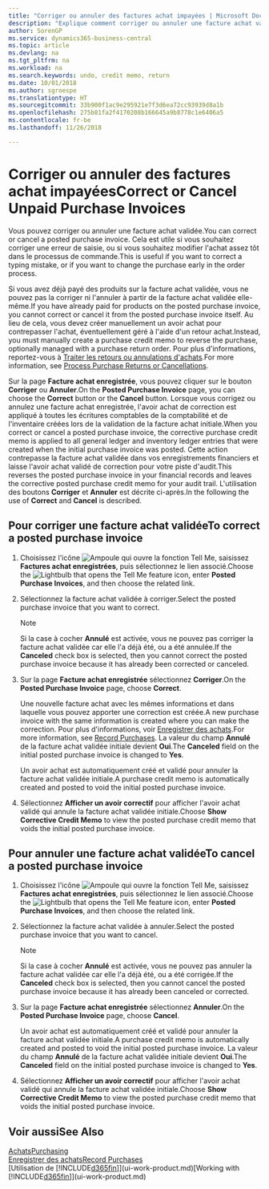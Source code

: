 ```yaml
---
title: "Corriger ou annuler des factures achat impayées | Microsoft Docs"
description: "Explique comment corriger ou annuler une facture achat validée et créer automatiquement un avoir achat."
author: SorenGP
ms.service: dynamics365-business-central
ms.topic: article
ms.devlang: na
ms.tgt_pltfrm: na
ms.workload: na
ms.search.keywords: undo, credit memo, return
ms.date: 10/01/2018
ms.author: sgroespe
ms.translationtype: HT
ms.sourcegitcommit: 33b900f1ac9e295921e7f3d6ea72cc93939d8a1b
ms.openlocfilehash: 275b81fa2f4170208b166645a9b8778c1e6406a5
ms.contentlocale: fr-be
ms.lasthandoff: 11/26/2018

---
```

# <a name="correct-or-cancel-unpaid-purchase-invoices"></a><span data-ttu-id="4dada-103">Corriger ou annuler des factures achat impayées</span><span class="sxs-lookup"><span data-stu-id="4dada-103">Correct or Cancel Unpaid Purchase Invoices</span></span>
<span data-ttu-id="4dada-104">Vous pouvez corriger ou annuler une facture achat validée.</span><span class="sxs-lookup"><span data-stu-id="4dada-104">You can correct or cancel a posted purchase invoice.</span></span> <span data-ttu-id="4dada-105">Cela est utile si vous souhaitez corriger une erreur de saisie, ou si vous souhaitez modifier l'achat assez tôt dans le processus de commande.</span><span class="sxs-lookup"><span data-stu-id="4dada-105">This is useful if you want to correct a typing mistake, or if you want to change the purchase early in the order process.</span></span>

<span data-ttu-id="4dada-106">Si vous avez déjà payé des produits sur la facture achat validée, vous ne pouvez pas la corriger ni l'annuler à partir de la facture achat validée elle-même.</span><span class="sxs-lookup"><span data-stu-id="4dada-106">If you have already paid for products on the posted purchase invoice, you cannot correct or cancel it from the posted purchase invoice itself.</span></span> <span data-ttu-id="4dada-107">Au lieu de cela, vous devez créer manuellement un avoir achat pour contrepasser l'achat, éventuellement géré à l'aide d'un retour achat.</span><span class="sxs-lookup"><span data-stu-id="4dada-107">Instead, you must manually create a purchase credit memo to reverse the purchase, optionally managed with a purchase return order.</span></span> <span data-ttu-id="4dada-108">Pour plus d'informations, reportez-vous à [Traiter les retours ou annulations d'achats](purchasing-how-process-purchase-returns-cancellations.md).</span><span class="sxs-lookup"><span data-stu-id="4dada-108">For more information, see [Process Purchase Returns or Cancellations](purchasing-how-process-purchase-returns-cancellations.md).</span></span>

<span data-ttu-id="4dada-109">Sur la page **Facture achat enregistrée**, vous pouvez cliquer sur le bouton **Corriger** ou **Annuler**.</span><span class="sxs-lookup"><span data-stu-id="4dada-109">On the **Posted Purchase Invoice** page, you can choose the **Correct** button or the **Cancel** button.</span></span> <span data-ttu-id="4dada-110">Lorsque vous corrigez ou annulez une facture achat enregistrée, l'avoir achat de correction est appliqué à toutes les écritures comptables de la comptabilité et de l'inventaire créées lors de la validation de la facture achat initiale.</span><span class="sxs-lookup"><span data-stu-id="4dada-110">When you correct or cancel a posted purchase invoice, the corrective purchase credit memo is applied to all general ledger and inventory ledger entries that were created when the initial purchase invoice was posted.</span></span> <span data-ttu-id="4dada-111">Cette action contrepasse la facture achat validée dans vos enregistrements financiers et laisse l'avoir achat validé de correction pour votre piste d'audit.</span><span class="sxs-lookup"><span data-stu-id="4dada-111">This reverses the posted purchase invoice in your financial records and leaves the corrective posted purchase credit memo for your audit trail.</span></span> <span data-ttu-id="4dada-112">L'utilisation des boutons **Corriger** et **Annuler** est décrite ci-après.</span><span class="sxs-lookup"><span data-stu-id="4dada-112">In the following the use of **Correct** and **Cancel** is described.</span></span>

## <a name="to-correct-a-posted-purchase-invoice"></a><span data-ttu-id="4dada-113">Pour corriger une facture achat validée</span><span class="sxs-lookup"><span data-stu-id="4dada-113">To correct a posted purchase invoice</span></span>
1. <span data-ttu-id="4dada-114">Choisissez l'icône ![Ampoule qui ouvre la fonction Tell Me](media/ui-search/search_small.png "Dites-moi ce que vous voulez faire"), saisissez **Factures achat enregistrées**, puis sélectionnez le lien associé.</span><span class="sxs-lookup"><span data-stu-id="4dada-114">Choose the ![Lightbulb that opens the Tell Me feature](media/ui-search/search_small.png "Tell me what you want to do") icon, enter **Posted Purchase Invoices**, and then choose the related link.</span></span>  
2. <span data-ttu-id="4dada-115">Sélectionnez la facture achat validée à corriger.</span><span class="sxs-lookup"><span data-stu-id="4dada-115">Select the posted purchase invoice that you want to correct.</span></span>  

    > [!NOTE]  
    >   <span data-ttu-id="4dada-116">Si la case à cocher **Annulé** est activée, vous ne pouvez pas corriger la facture achat validée car elle l'a déjà été, ou a été annulée.</span><span class="sxs-lookup"><span data-stu-id="4dada-116">If the **Canceled** check box is selected, then you cannot correct the posted purchase invoice because it has already been corrected or canceled.</span></span>
3. <span data-ttu-id="4dada-117">Sur la page **Facture achat enregistrée** sélectionnez **Corriger**.</span><span class="sxs-lookup"><span data-stu-id="4dada-117">On the **Posted Purchase Invoice** page, choose **Correct**.</span></span>

    <span data-ttu-id="4dada-118">Une nouvelle facture achat avec les mêmes informations et dans laquelle vous pouvez apporter une correction est créée.</span><span class="sxs-lookup"><span data-stu-id="4dada-118">A new purchase invoice with the same information is created where you can make the correction.</span></span> <span data-ttu-id="4dada-119">Pour plus d'informations, voir [Enregistrer des achats](purchasing-how-record-purchases.md).</span><span class="sxs-lookup"><span data-stu-id="4dada-119">For more information, see [Record Purchases](purchasing-how-record-purchases.md).</span></span> <span data-ttu-id="4dada-120">La valeur du champ **Annulé** de la facture achat validée initiale devient **Oui**.</span><span class="sxs-lookup"><span data-stu-id="4dada-120">The **Canceled** field on the initial posted purchase invoice is changed to **Yes**.</span></span>

    <span data-ttu-id="4dada-121">Un avoir achat est automatiquement créé et validé pour annuler la facture achat validée initiale.</span><span class="sxs-lookup"><span data-stu-id="4dada-121">A purchase credit memo is automatically created and posted to void the initial posted purchase invoice.</span></span>
4. <span data-ttu-id="4dada-122">Sélectionnez **Afficher un avoir correctif** pour afficher l'avoir achat validé qui annule la facture achat validée initiale.</span><span class="sxs-lookup"><span data-stu-id="4dada-122">Choose **Show Corrective Credit Memo** to view the posted purchase credit memo that voids the initial posted purchase invoice.</span></span>

## <a name="to-cancel-a-posted-purchase-invoice"></a><span data-ttu-id="4dada-123">Pour annuler une facture achat validée</span><span class="sxs-lookup"><span data-stu-id="4dada-123">To cancel a posted purchase invoice</span></span>
1. <span data-ttu-id="4dada-124">Choisissez l'icône ![Ampoule qui ouvre la fonction Tell Me](media/ui-search/search_small.png "Dites-moi ce que vous voulez faire"), saisissez **Factures achat enregistrées**, puis sélectionnez le lien associé.</span><span class="sxs-lookup"><span data-stu-id="4dada-124">Choose the ![Lightbulb that opens the Tell Me feature](media/ui-search/search_small.png "Tell me what you want to do") icon, enter **Posted Purchase Invoices**, and then choose the related link.</span></span>  
2. <span data-ttu-id="4dada-125">Sélectionnez la facture achat validée à annuler.</span><span class="sxs-lookup"><span data-stu-id="4dada-125">Select the posted purchase invoice that you want to cancel.</span></span>

    > [!NOTE]  
    >   <span data-ttu-id="4dada-126">Si la case à cocher **Annulé** est activée, vous ne pouvez pas annuler la facture achat validée car elle l'a déjà été, ou a été corrigée.</span><span class="sxs-lookup"><span data-stu-id="4dada-126">If the **Canceled** check box is selected, then you cannot cancel the posted purchase invoice because it has already been canceled or corrected.</span></span>
3. <span data-ttu-id="4dada-127">Sur la page **Facture achat enregistrée** sélectionnez **Annuler**.</span><span class="sxs-lookup"><span data-stu-id="4dada-127">On the **Posted Purchase Invoice** page, choose **Cancel**.</span></span>

    <span data-ttu-id="4dada-128">Un avoir achat est automatiquement créé et validé pour annuler la facture achat validée initiale.</span><span class="sxs-lookup"><span data-stu-id="4dada-128">A purchase credit memo is automatically created and posted to void the initial posted purchase invoice.</span></span> <span data-ttu-id="4dada-129">La valeur du champ **Annulé** de la facture achat validée initiale devient **Oui**.</span><span class="sxs-lookup"><span data-stu-id="4dada-129">The **Canceled** field on the initial posted purchase invoice is changed to **Yes**.</span></span>
4. <span data-ttu-id="4dada-130">Sélectionnez **Afficher un avoir correctif** pour afficher l'avoir achat validé qui annule la facture achat validée initiale.</span><span class="sxs-lookup"><span data-stu-id="4dada-130">Choose **Show Corrective Credit Memo** to view the posted purchase credit memo that voids the initial posted purchase invoice.</span></span>

## <a name="see-also"></a><span data-ttu-id="4dada-131">Voir aussi</span><span class="sxs-lookup"><span data-stu-id="4dada-131">See Also</span></span>
[<span data-ttu-id="4dada-132">Achats</span><span class="sxs-lookup"><span data-stu-id="4dada-132">Purchasing</span></span>](purchasing-manage-purchasing.md)  
[<span data-ttu-id="4dada-133">Enregistrer des achats</span><span class="sxs-lookup"><span data-stu-id="4dada-133">Record Purchases</span></span>](purchasing-how-record-purchases.md)  
<span data-ttu-id="4dada-134">[Utilisation de [!INCLUDE[d365fin](includes/d365fin_md.md)]](ui-work-product.md)</span><span class="sxs-lookup"><span data-stu-id="4dada-134">[Working with [!INCLUDE[d365fin](includes/d365fin_md.md)]](ui-work-product.md)</span></span>

